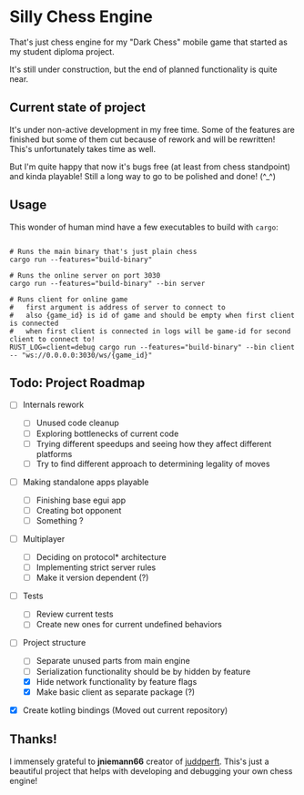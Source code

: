 # Silly Chess Engine

That's just chess engine for my "Dark Chess" mobile game that started as my student diploma project.

It's still under construction, but the end of planned functionality is quite near.


## Current state of project

It's under non-active development in my free time. Some of the features are finished but some of them cut because of rework and will be rewritten! This's unfortunately takes time as well.

But I'm quite happy that now it's bugs free (at least from chess standpoint) and kinda playable! Still a long way to go to be polished and done! (^_^)

## Usage

This wonder of human mind have a few executables to build with `cargo`:
```Shell

# Runs the main binary that's just plain chess
cargo run --features="build-binary"

# Runs the online server on port 3030
cargo run --features="build-binary" --bin server

# Runs client for online game
#   first argument is address of server to connect to
#   also {game_id} is id of game and should be empty when first client is connected
#   when first client is connected in logs will be game-id for second client to connect to!
RUST_LOG=client=debug cargo run --features="build-binary" --bin client -- "ws://0.0.0.0:3030/ws/{game_id}"

```

## Todo: Project Roadmap
 - [ ] Internals rework
   - [ ] Unused code cleanup
   - [ ] Exploring bottlenecks of current code
   - [ ] Trying different speedups and seeing how they affect different platforms
   - [ ] Try to find different approach to determining legality of moves
 - [ ] Making standalone apps playable
   - [ ] Finishing base egui app
   - [ ] Creating bot opponent
   - [ ] Something ?
 - [ ] Multiplayer
   - [ ] Deciding on protocol* architecture
   - [ ] Implementing strict server rules
   - [ ] Make it version dependent (?)
 - [ ] Tests
   - [ ] Review current tests
   - [ ] Create new ones for current undefined behaviors
 - [ ] Project structure
   - [ ] Separate unused parts from main engine
   - [ ] Serialization functionality should be by hidden by feature
   - [X] Hide network functionality by feature flags
   - [X] Make basic client as separate package (?)
 - [X] Create kotling bindings (Moved out current repository)


## Thanks!

I immensely grateful to **jniemann66** creator of [juddperft](https://github.com/jniemann66/juddperft). This's just a beautiful project that helps with developing and debugging your own chess engine!
